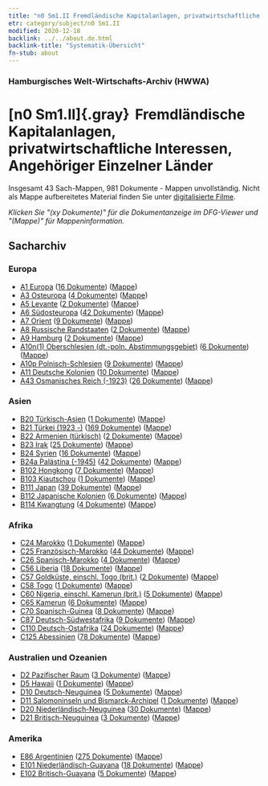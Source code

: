 ```yaml
---
title: "n0 Sm1.II Fremdländische Kapitalanlagen, privatwirtschaftliche Interessen, Angehöriger Einzelner Länder"
etr: category/subject/n0 Sm1.II
modified: 2020-12-18
backlink: ../../about.de.html
backlink-title: "Systematik-Übersicht"
fn-stub: about
---
```


### Hamburgisches Welt-Wirtschafts-Archiv (HWWA)
# [n0 Sm1.II]{.gray}&#8201; Fremdländische Kapitalanlagen, privatwirtschaftliche Interessen, Angehöriger Einzelner Länder&#160; 




Insgesamt 43 Sach-Mappen, 981 Dokumente - Mappen unvollständig.
Nicht als Mappe aufbereitetes Material finden Sie unter [digitalisierte Filme](/film/h1_sh).

_Klicken Sie "(xy Dokumente)" für die Dokumentanzeige im DFG-Viewer und "(Mappe)" für Mappeninformation._

## Sacharchiv




### Europa

- [A1 Europa](../../../geo/about.de.html#A1) (<a href="https://dfg-viewer.de/show/?tx_dlf[id]=https://pm20.zbw.eu/mets/sh/1408xx/140892/1457xx/145775/public.mets.de.xml" target="_blank">16 Dokumente</a>) ([Mappe](http://purl.org/pressemappe20/folder/sh/140892,145775))
- [A3 Osteuropa](../../../geo/about.de.html#A3) (<a href="https://dfg-viewer.de/show/?tx_dlf[id]=https://pm20.zbw.eu/mets/sh/1408xx/140896/1457xx/145775/public.mets.de.xml" target="_blank">4 Dokumente</a>) ([Mappe](http://purl.org/pressemappe20/folder/sh/140896,145775))
- [A5 Levante](../../../geo/about.de.html#A5) (<a href="https://dfg-viewer.de/show/?tx_dlf[id]=https://pm20.zbw.eu/mets/sh/1408xx/140898/1457xx/145775/public.mets.de.xml" target="_blank">2 Dokumente</a>) ([Mappe](http://purl.org/pressemappe20/folder/sh/140898,145775))
- [A6 Südosteuropa](../../../geo/about.de.html#A6) (<a href="https://dfg-viewer.de/show/?tx_dlf[id]=https://pm20.zbw.eu/mets/sh/1409xx/140900/1457xx/145775/public.mets.de.xml" target="_blank">42 Dokumente</a>) ([Mappe](http://purl.org/pressemappe20/folder/sh/140900,145775))
- [A7 Orient](../../../geo/about.de.html#A7) (<a href="https://dfg-viewer.de/show/?tx_dlf[id]=https://pm20.zbw.eu/mets/sh/1409xx/140902/1457xx/145775/public.mets.de.xml" target="_blank">9 Dokumente</a>) ([Mappe](http://purl.org/pressemappe20/folder/sh/140902,145775))
- [A8 Russische Randstaaten](../../../geo/about.de.html#A8) (<a href="https://dfg-viewer.de/show/?tx_dlf[id]=https://pm20.zbw.eu/mets/sh/1409xx/140904/1457xx/145775/public.mets.de.xml" target="_blank">2 Dokumente</a>) ([Mappe](http://purl.org/pressemappe20/folder/sh/140904,145775))
- [A9 Hamburg](../../../geo/about.de.html#A9) (<a href="https://dfg-viewer.de/show/?tx_dlf[id]=https://pm20.zbw.eu/mets/sh/1409xx/140905/1457xx/145775/public.mets.de.xml" target="_blank">2 Dokumente</a>) ([Mappe](http://purl.org/pressemappe20/folder/sh/140905,145775))
- [A10n(1) Oberschlesien (dt.-poln. Abstimmungsgebiet)](../../../geo/about.de.html#A10n(1)) (<a href="https://dfg-viewer.de/show/?tx_dlf[id]=https://pm20.zbw.eu/mets/sh/1409xx/140948/1457xx/145775/public.mets.de.xml" target="_blank">6 Dokumente</a>) ([Mappe](http://purl.org/pressemappe20/folder/sh/140948,145775))
- [A10p Polnisch-Schlesien](../../../geo/about.de.html#A10p) (<a href="https://dfg-viewer.de/show/?tx_dlf[id]=https://pm20.zbw.eu/mets/sh/1409xx/140951/1457xx/145775/public.mets.de.xml" target="_blank">9 Dokumente</a>) ([Mappe](http://purl.org/pressemappe20/folder/sh/140951,145775))
- [A11 Deutsche Kolonien](../../../geo/about.de.html#A11) (<a href="https://dfg-viewer.de/show/?tx_dlf[id]=https://pm20.zbw.eu/mets/sh/1409xx/140960/1457xx/145775/public.mets.de.xml" target="_blank">10 Dokumente</a>) ([Mappe](http://purl.org/pressemappe20/folder/sh/140960,145775))
- [A43 Osmanisches Reich (-1923)](../../../geo/about.de.html#A43) (<a href="https://dfg-viewer.de/show/?tx_dlf[id]=https://pm20.zbw.eu/mets/sh/1410xx/141034/1457xx/145775/public.mets.de.xml" target="_blank">26 Dokumente</a>) ([Mappe](http://purl.org/pressemappe20/folder/sh/141034,145775))

### Asien

- [B20 Türkisch-Asien](../../../geo/about.de.html#B20) (<a href="https://dfg-viewer.de/show/?tx_dlf[id]=https://pm20.zbw.eu/mets/sh/1411xx/141108/1457xx/145775/public.mets.de.xml" target="_blank">1 Dokumente</a>) ([Mappe](http://purl.org/pressemappe20/folder/sh/141108,145775))
- [B21 Türkei (1923 -)](../../../geo/about.de.html#B21) (<a href="https://dfg-viewer.de/show/?tx_dlf[id]=https://pm20.zbw.eu/mets/sh/1411xx/141111/1457xx/145775/public.mets.de.xml" target="_blank">169 Dokumente</a>) ([Mappe](http://purl.org/pressemappe20/folder/sh/141111,145775))
- [B22 Armenien (türkisch)](../../../geo/about.de.html#B22) (<a href="https://dfg-viewer.de/show/?tx_dlf[id]=https://pm20.zbw.eu/mets/sh/1411xx/141112/1457xx/145775/public.mets.de.xml" target="_blank">2 Dokumente</a>) ([Mappe](http://purl.org/pressemappe20/folder/sh/141112,145775))
- [B23 Irak](../../../geo/about.de.html#B23) (<a href="https://dfg-viewer.de/show/?tx_dlf[id]=https://pm20.zbw.eu/mets/sh/1411xx/141113/1457xx/145775/public.mets.de.xml" target="_blank">25 Dokumente</a>) ([Mappe](http://purl.org/pressemappe20/folder/sh/141113,145775))
- [B24 Syrien](../../../geo/about.de.html#B24) (<a href="https://dfg-viewer.de/show/?tx_dlf[id]=https://pm20.zbw.eu/mets/sh/1411xx/141114/1457xx/145775/public.mets.de.xml" target="_blank">16 Dokumente</a>) ([Mappe](http://purl.org/pressemappe20/folder/sh/141114,145775))
- [B24a Palästina (-1945)](../../../geo/about.de.html#B24a) (<a href="https://dfg-viewer.de/show/?tx_dlf[id]=https://pm20.zbw.eu/mets/sh/1411xx/141115/1457xx/145775/public.mets.de.xml" target="_blank">42 Dokumente</a>) ([Mappe](http://purl.org/pressemappe20/folder/sh/141115,145775))
- [B102 Hongkong](../../../geo/about.de.html#B102) (<a href="https://dfg-viewer.de/show/?tx_dlf[id]=https://pm20.zbw.eu/mets/sh/1412xx/141268/1457xx/145775/public.mets.de.xml" target="_blank">7 Dokumente</a>) ([Mappe](http://purl.org/pressemappe20/folder/sh/141268,145775))
- [B103 Kiautschou](../../../geo/about.de.html#B103) (<a href="https://dfg-viewer.de/show/?tx_dlf[id]=https://pm20.zbw.eu/mets/sh/1261xx/126163/1457xx/145775/public.mets.de.xml" target="_blank">1 Dokumente</a>) ([Mappe](http://purl.org/pressemappe20/folder/sh/126163,145775))
- [B111 Japan](../../../geo/about.de.html#B111) (<a href="https://dfg-viewer.de/show/?tx_dlf[id]=https://pm20.zbw.eu/mets/sh/1412xx/141272/1457xx/145775/public.mets.de.xml" target="_blank">39 Dokumente</a>) ([Mappe](http://purl.org/pressemappe20/folder/sh/141272,145775))
- [B112 Japanische Kolonien](../../../geo/about.de.html#B112) (<a href="https://dfg-viewer.de/show/?tx_dlf[id]=https://pm20.zbw.eu/mets/sh/1412xx/141273/1457xx/145775/public.mets.de.xml" target="_blank">6 Dokumente</a>) ([Mappe](http://purl.org/pressemappe20/folder/sh/141273,145775))
- [B114 Kwangtung](../../../geo/about.de.html#B114) (<a href="https://dfg-viewer.de/show/?tx_dlf[id]=https://pm20.zbw.eu/mets/sh/1412xx/141275/1457xx/145775/public.mets.de.xml" target="_blank">4 Dokumente</a>) ([Mappe](http://purl.org/pressemappe20/folder/sh/141275,145775))

### Afrika

- [C24 Marokko](../../../geo/about.de.html#C24) (<a href="https://dfg-viewer.de/show/?tx_dlf[id]=https://pm20.zbw.eu/mets/sh/1413xx/141356/1457xx/145775/public.mets.de.xml" target="_blank">1 Dokumente</a>) ([Mappe](http://purl.org/pressemappe20/folder/sh/141356,145775))
- [C25 Französisch-Marokko](../../../geo/about.de.html#C25) (<a href="https://dfg-viewer.de/show/?tx_dlf[id]=https://pm20.zbw.eu/mets/sh/1413xx/141358/1457xx/145775/public.mets.de.xml" target="_blank">44 Dokumente</a>) ([Mappe](http://purl.org/pressemappe20/folder/sh/141358,145775))
- [C26 Spanisch-Marokko](../../../geo/about.de.html#C26) (<a href="https://dfg-viewer.de/show/?tx_dlf[id]=https://pm20.zbw.eu/mets/sh/1413xx/141359/1457xx/145775/public.mets.de.xml" target="_blank">4 Dokumente</a>) ([Mappe](http://purl.org/pressemappe20/folder/sh/141359,145775))
- [C56 Liberia](../../../geo/about.de.html#C56) (<a href="https://dfg-viewer.de/show/?tx_dlf[id]=https://pm20.zbw.eu/mets/sh/1414xx/141405/1457xx/145775/public.mets.de.xml" target="_blank">18 Dokumente</a>) ([Mappe](http://purl.org/pressemappe20/folder/sh/141405,145775))
- [C57 Goldküste, einschl. Togo (brit.)](../../../geo/about.de.html#C57) (<a href="https://dfg-viewer.de/show/?tx_dlf[id]=https://pm20.zbw.eu/mets/sh/1414xx/141406/1457xx/145775/public.mets.de.xml" target="_blank">2 Dokumente</a>) ([Mappe](http://purl.org/pressemappe20/folder/sh/141406,145775))
- [C58 Togo](../../../geo/about.de.html#C58) (<a href="https://dfg-viewer.de/show/?tx_dlf[id]=https://pm20.zbw.eu/mets/sh/1414xx/141408/1457xx/145775/public.mets.de.xml" target="_blank">1 Dokumente</a>) ([Mappe](http://purl.org/pressemappe20/folder/sh/141408,145775))
- [C60 Nigeria, einschl. Kamerun (brit.)](../../../geo/about.de.html#C60) (<a href="https://dfg-viewer.de/show/?tx_dlf[id]=https://pm20.zbw.eu/mets/sh/1414xx/141409/1457xx/145775/public.mets.de.xml" target="_blank">5 Dokumente</a>) ([Mappe](http://purl.org/pressemappe20/folder/sh/141409,145775))
- [C65 Kamerun](../../../geo/about.de.html#C65) (<a href="https://dfg-viewer.de/show/?tx_dlf[id]=https://pm20.zbw.eu/mets/sh/1414xx/141410/1457xx/145775/public.mets.de.xml" target="_blank">6 Dokumente</a>) ([Mappe](http://purl.org/pressemappe20/folder/sh/141410,145775))
- [C70 Spanisch-Guinea](../../../geo/about.de.html#C70) (<a href="https://dfg-viewer.de/show/?tx_dlf[id]=https://pm20.zbw.eu/mets/sh/1414xx/141412/1457xx/145775/public.mets.de.xml" target="_blank">8 Dokumente</a>) ([Mappe](http://purl.org/pressemappe20/folder/sh/141412,145775))
- [C87 Deutsch-Südwestafrika](../../../geo/about.de.html#C87) (<a href="https://dfg-viewer.de/show/?tx_dlf[id]=https://pm20.zbw.eu/mets/sh/1414xx/141450/1457xx/145775/public.mets.de.xml" target="_blank">9 Dokumente</a>) ([Mappe](http://purl.org/pressemappe20/folder/sh/141450,145775))
- [C110 Deutsch-Ostafrika](../../../geo/about.de.html#C110) (<a href="https://dfg-viewer.de/show/?tx_dlf[id]=https://pm20.zbw.eu/mets/sh/1414xx/141471/1457xx/145775/public.mets.de.xml" target="_blank">24 Dokumente</a>) ([Mappe](http://purl.org/pressemappe20/folder/sh/141471,145775))
- [C125 Abessinien](../../../geo/about.de.html#C125) (<a href="https://dfg-viewer.de/show/?tx_dlf[id]=https://pm20.zbw.eu/mets/sh/1414xx/141482/1457xx/145775/public.mets.de.xml" target="_blank">78 Dokumente</a>) ([Mappe](http://purl.org/pressemappe20/folder/sh/141482,145775))

### Australien und Ozeanien

- [D2 Pazifischer Raum](../../../geo/about.de.html#D2) (<a href="https://dfg-viewer.de/show/?tx_dlf[id]=https://pm20.zbw.eu/mets/sh/1415xx/141593/1457xx/145775/public.mets.de.xml" target="_blank">3 Dokumente</a>) ([Mappe](http://purl.org/pressemappe20/folder/sh/141593,145775))
- [D5 Hawaii](../../../geo/about.de.html#D5) (<a href="https://dfg-viewer.de/show/?tx_dlf[id]=https://pm20.zbw.eu/mets/sh/1415xx/141595/1457xx/145775/public.mets.de.xml" target="_blank">1 Dokumente</a>) ([Mappe](http://purl.org/pressemappe20/folder/sh/141595,145775))
- [D10 Deutsch-Neuguinea](../../../geo/about.de.html#D10) (<a href="https://dfg-viewer.de/show/?tx_dlf[id]=https://pm20.zbw.eu/mets/sh/1416xx/141601/1457xx/145775/public.mets.de.xml" target="_blank">5 Dokumente</a>) ([Mappe](http://purl.org/pressemappe20/folder/sh/141601,145775))
- [D11 Salomoninseln und Bismarck-Archipel](../../../geo/about.de.html#D11) (<a href="https://dfg-viewer.de/show/?tx_dlf[id]=https://pm20.zbw.eu/mets/sh/1416xx/141610/1457xx/145775/public.mets.de.xml" target="_blank">1 Dokumente</a>) ([Mappe](http://purl.org/pressemappe20/folder/sh/141610,145775))
- [D20 Niederländisch-Neuguinea](../../../geo/about.de.html#D20) (<a href="https://dfg-viewer.de/show/?tx_dlf[id]=https://pm20.zbw.eu/mets/sh/1416xx/141619/1457xx/145775/public.mets.de.xml" target="_blank">30 Dokumente</a>) ([Mappe](http://purl.org/pressemappe20/folder/sh/141619,145775))
- [D21 Britisch-Neuguinea](../../../geo/about.de.html#D21) (<a href="https://dfg-viewer.de/show/?tx_dlf[id]=https://pm20.zbw.eu/mets/sh/1416xx/141620/1457xx/145775/public.mets.de.xml" target="_blank">3 Dokumente</a>) ([Mappe](http://purl.org/pressemappe20/folder/sh/141620,145775))

### Amerika

- [E86 Argentinien](../../../geo/about.de.html#E86) (<a href="https://dfg-viewer.de/show/?tx_dlf[id]=https://pm20.zbw.eu/mets/sh/1416xx/141692/1457xx/145775/public.mets.de.xml" target="_blank">275 Dokumente</a>) ([Mappe](http://purl.org/pressemappe20/folder/sh/141692,145775))
- [E101 Niederländisch-Guayana](../../../geo/about.de.html#E101) (<a href="https://dfg-viewer.de/show/?tx_dlf[id]=https://pm20.zbw.eu/mets/sh/1416xx/141699/1457xx/145775/public.mets.de.xml" target="_blank">18 Dokumente</a>) ([Mappe](http://purl.org/pressemappe20/folder/sh/141699,145775))
- [E102 Britisch-Guayana](../../../geo/about.de.html#E102) (<a href="https://dfg-viewer.de/show/?tx_dlf[id]=https://pm20.zbw.eu/mets/sh/1417xx/141700/1457xx/145775/public.mets.de.xml" target="_blank">5 Dokumente</a>) ([Mappe](http://purl.org/pressemappe20/folder/sh/141700,145775))


